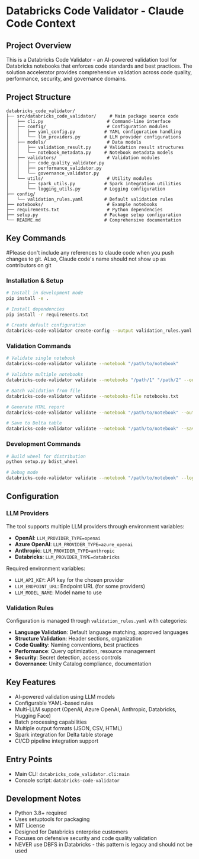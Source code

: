 # Databricks Code Validator - Claude Code Context

## Project Overview
This is a Databricks Code Validator - an AI-powered validation tool for Databricks notebooks that enforces code standards and best practices. The solution accelerator provides comprehensive validation across code quality, performance, security, and governance domains.

## Project Structure
```
databricks_code_validator/
├── src/databricks_code_validator/     # Main package source code
│   ├── cli.py                        # Command-line interface
│   ├── config/                       # Configuration modules
│   │   ├── yaml_config.py           # YAML configuration handling
│   │   └── llm_providers.py         # LLM provider configurations
│   ├── models/                       # Data models
│   │   ├── validation_result.py     # Validation result structures
│   │   └── notebook_metadata.py     # Notebook metadata models
│   ├── validators/                   # Validation modules
│   │   ├── code_quality_validator.py
│   │   ├── performance_validator.py
│   │   └── governance_validator.py
│   └── utils/                        # Utility modules
│       ├── spark_utils.py           # Spark integration utilities
│       └── logging_utils.py         # Logging configuration
├── config/
│   └── validation_rules.yaml        # Default validation rules
├── notebooks/                        # Example notebooks
├── requirements.txt                  # Python dependencies
├── setup.py                         # Package setup configuration
└── README.md                        # Comprehensive documentation
```

## Key Commands

#Please don't include any references to claude code when you push changes to git. ALso, Claude code's name should not show up as contributors on git

### Installation & Setup
```bash
# Install in development mode
pip install -e .

# Install dependencies
pip install -r requirements.txt

# Create default configuration
databricks-code-validator create-config --output validation_rules.yaml
```

### Validation Commands
```bash
# Validate single notebook
databricks-code-validator validate --notebook "/path/to/notebook"

# Validate multiple notebooks
databricks-code-validator validate --notebooks "/path/1" "/path/2" --output results.json

# Batch validation from file
databricks-code-validator validate --notebooks-file notebooks.txt

# Generate HTML report
databricks-code-validator validate --notebook "/path/to/notebook" --output report.html --format html

# Save to Delta table
databricks-code-validator validate --notebook "/path/to/notebook" --save-to-table validation_results
```

### Development Commands
```bash
# Build wheel for distribution
python setup.py bdist_wheel

# Debug mode
databricks-code-validator validate --notebook "/path/to/notebook" --log-level DEBUG
```

## Configuration

### LLM Providers
The tool supports multiple LLM providers through environment variables:

- **OpenAI**: `LLM_PROVIDER_TYPE=openai`
- **Azure OpenAI**: `LLM_PROVIDER_TYPE=azure_openai`
- **Anthropic**: `LLM_PROVIDER_TYPE=anthropic`
- **Databricks**: `LLM_PROVIDER_TYPE=databricks`

Required environment variables:
- `LLM_API_KEY`: API key for the chosen provider
- `LLM_ENDPOINT_URL`: Endpoint URL (for some providers)
- `LLM_MODEL_NAME`: Model name to use

### Validation Rules
Configuration is managed through `validation_rules.yaml` with categories:
- **Language Validation**: Default language matching, approved languages
- **Structure Validation**: Header sections, organization
- **Code Quality**: Naming conventions, best practices
- **Performance**: Query optimization, resource management
- **Security**: Secret detection, access controls
- **Governance**: Unity Catalog compliance, documentation

## Key Features
- AI-powered validation using LLM models
- Configurable YAML-based rules
- Multi-LLM support (OpenAI, Azure OpenAI, Anthropic, Databricks, Hugging Face)
- Batch processing capabilities
- Multiple output formats (JSON, CSV, HTML)
- Spark integration for Delta table storage
- CI/CD pipeline integration support

## Entry Points
- Main CLI: `databricks_code_validator.cli:main`
- Console script: `databricks-code-validator`

## Development Notes
- Python 3.8+ required
- Uses setuptools for packaging
- MIT License
- Designed for Databricks enterprise customers
- Focuses on defensive security and code quality validation
- NEVER use DBFS in Databricks - this pattern is legacy and should not be used
